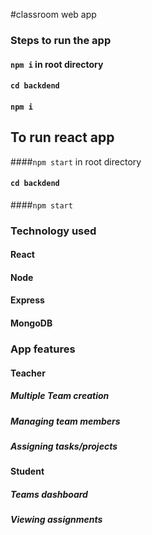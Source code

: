 #classroom web app
### Steps to run the app
#### `npm i` in root directory
#### `cd backdend`
#### `npm i` 
## To run react app
####`npm start` in root directory
#### `cd backdend`
####`npm start`
### Technology used
#### React
#### Node
#### Express
#### MongoDB

### App features
#### Teacher
##### Multiple Team creation
##### Managing team members
##### Assigning tasks/projects
#### Student
##### Teams dashboard
##### Viewing assignments
 

